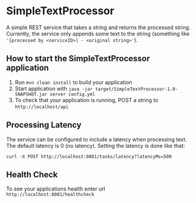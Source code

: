 # SimpleTextProcessor

A simple REST service that takes a string and returns the processed string. Currently, the service only appends some text to the string (something like `'[processed by <serviceID>] - <original string>'`).

How to start the SimpleTextProcessor application
---

1. Run `mvn clean install` to build your application
2. Start application with `java -jar target/SimpleTextProcessor-1.0-SNAPSHOT.jar server config.yml`
3. To check that your application is running, POST a string to `http://localhost/api`

Processing Latency
---

The service can be configured to include a latency when processing text. The default latency is 0 (no latency). Setting the latency is done like that:

`curl -X POST http://localhost:8081/tasks/latency?latencyMs=500`

Health Check
---

To see your applications health enter url `http://localhost:8081/healthcheck`
